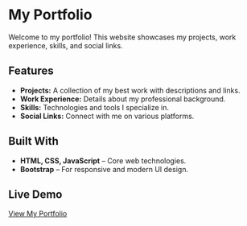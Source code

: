 # My Portfolio

Welcome to my portfolio! This website showcases my projects, work experience, skills, and social links.

## Features
- **Projects:** A collection of my best work with descriptions and links.
- **Work Experience:** Details about my professional background.
- **Skills:** Technologies and tools I specialize in.
- **Social Links:** Connect with me on various platforms.

## Built With
- **HTML, CSS, JavaScript** – Core web technologies.
- **Bootstrap** – For responsive and modern UI design.

## Live Demo
[View My Portfolio]([https://yourgithubusername.github.io/](https://gavinfishy.github.io/GavinsPortfolio/))



